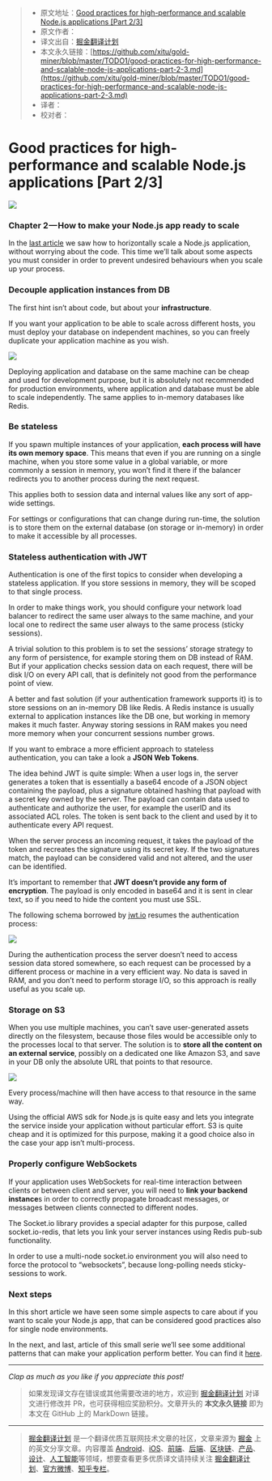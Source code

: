 > * 原文地址：[Good practices for high-performance and scalable Node.js applications [Part 2/3]](https://medium.com/iquii/good-practices-for-high-performance-and-scalable-node-js-applications-part-2-3-2a68f875ce79)
> * 原文作者：[]()
> * 译文出自：[掘金翻译计划](https://github.com/xitu/gold-miner)
> * 本文永久链接：[https://github.com/xitu/gold-miner/blob/master/TODO1/good-practices-for-high-performance-and-scalable-node-js-applications-part-2-3.md](https://github.com/xitu/gold-miner/blob/master/TODO1/good-practices-for-high-performance-and-scalable-node-js-applications-part-2-3.md)
> * 译者：
> * 校对者：

# Good practices for high-performance and scalable Node.js applications [Part 2/3]

![](https://cdn-images-1.medium.com/max/2000/1*dt7IyIBFHQIBwf7_aW861Q.jpeg)

### Chapter 2 — How to make your Node.js app ready to scale

In the [last article](https://medium.com/iquii/good-practices-for-high-performance-and-scalable-node-js-applications-part-1-3-bb06b6204197) we saw how to horizontally scale a Node.js application, without worrying about the code. This time we’ll talk about some aspects you must consider in order to prevent undesired behaviours when you scale up your process.

### Decouple application instances from DB

The first hint isn’t about code, but about your **infrastructure**.

If you want your application to be able to scale across different hosts, you must deploy your database on independent machines, so you can freely duplicate your application machine as you wish.

![](https://cdn-images-1.medium.com/max/800/1*uSNVUpjeSG8H8AUK8-Yv7A.png)

Deploying application and database on the same machine can be cheap and used for development purpose, but it is absolutely not recommended for production environments, where application and database must be able to scale independently. The same applies to in-memory databases like Redis.

### Be stateless

If you spawn multiple instances of your application, **each process will have its own memory space**. This means that even if you are running on a single machine, when you store some value in a global variable, or more commonly a session in memory, you won’t find it there if the balancer redirects you to another process during the next request.

This applies both to session data and internal values like any sort of app-wide settings.

For settings or configurations that can change during run-time, the solution is to store them on the external database (on storage or in-memory) in order to make it accessible by all processes.

### Stateless authentication with JWT

Authentication is one of the first topics to consider when developing a stateless application. If you store sessions in memory, they will be scoped to that single process.

In order to make things work, you should configure your network load balancer to redirect the same user always to the same machine, and your local one to redirect the same user always to the same process (sticky sessions).

A trivial solution to this problem is to set the sessions’ storage strategy to any form of persistence, for example storing them on DB instead of RAM. But if your application checks session data on each request, there will be disk I/O on every API call, that is definitely not good from the performance point of view.

A better and fast solution (if your authentication framework supports it) is to store sessions on an in-memory DB like Redis. A Redis instance is usually external to application instances like the DB one, but working in memory makes it much faster. Anyway storing sessions in RAM makes you need more memory when your concurrent sessions number grows.

If you want to embrace a more efficient approach to stateless authentication, you can take a look a **JSON Web Tokens**.

The idea behind JWT is quite simple: When a user logs in, the server generates a token that is essentially a base64 encode of a JSON object containing the payload, plus a signature obtained hashing that payload with a secret key owned by the server. The payload can contain data used to authenticate and authorize the user, for example the userID and its associated ACL roles. The token is sent back to the client and used by it to authenticate every API request.

When the server process an incoming request, it takes the payload of the token and recreates the signature using its secret key. If the two signatures match, the payload can be considered valid and not altered, and the user can be identified.

It’s important to remember that **JWT doesn’t provide any form of encryption**. The payload is only encoded in base64 and it is sent in clear text, so if you need to hide the content you must use SSL.

The following schema borrowed by [jwt.io](http://jwt.io) resumes the authentication process:

![](https://cdn-images-1.medium.com/max/800/1*7T41R0dSLEzssIXPHpvimQ.png)

During the authentication process the server doesn’t need to access session data stored somewhere, so each request can be processed by a different process or machine in a very efficient way. No data is saved in RAM, and you don’t need to perform storage I/O, so this approach is really useful as you scale up.

### Storage on S3

When you use multiple machines, you can’t save user-generated assets directly on the filesystem, because those files would be accessible only to the processes local to that server. The solution is to **store all the content on an external service**, possibly on a dedicated one like Amazon S3, and save in your DB only the absolute URL that points to that resource.

![](https://cdn-images-1.medium.com/max/800/1*kmIPoA7Ab60n4kO36LWtNQ.png)

Every process/machine will then have access to that resource in the same way.

Using the official AWS sdk for Node.js is quite easy and lets you integrate the service inside your application without particular effort. S3 is quite cheap and it is optimized for this purpose, making it a good choice also in the case your app isn’t multi-process.

### Properly configure WebSockets

If your application uses WebSockets for real-time interaction between clients or between client and server, you will need to **link your backend instance**s in order to correctly propagate broadcast messages, or messages between clients connected to different nodes.

The Socket.io library provides a special adapter for this purpose, called socket.io-redis, that lets you link your server instances using Redis pub-sub functionality.

In order to use a multi-node socket.io environment you will also need to force the protocol to “websockets”, because long-polling needs sticky-sessions to work.

### Next steps

In this short article we have seen some simple aspects to care about if you want to scale your Node.js app, that can be considered good practices also for single node environments.

In the next, and last, article of this small serie we’ll see some additional patterns that can make your application perform better. You can find it [here](https://medium.com/iquii/good-practices-for-high-performance-and-scalable-node-js-applications-part-3-3-c1a3381e1382).

* * *

_Clap as much as you like if you appreciate this post!_

> 如果发现译文存在错误或其他需要改进的地方，欢迎到 [掘金翻译计划](https://github.com/xitu/gold-miner) 对译文进行修改并 PR，也可获得相应奖励积分。文章开头的 **本文永久链接** 即为本文在 GitHub 上的 MarkDown 链接。


---

> [掘金翻译计划](https://github.com/xitu/gold-miner) 是一个翻译优质互联网技术文章的社区，文章来源为 [掘金](https://juejin.im) 上的英文分享文章。内容覆盖 [Android](https://github.com/xitu/gold-miner#android)、[iOS](https://github.com/xitu/gold-miner#ios)、[前端](https://github.com/xitu/gold-miner#前端)、[后端](https://github.com/xitu/gold-miner#后端)、[区块链](https://github.com/xitu/gold-miner#区块链)、[产品](https://github.com/xitu/gold-miner#产品)、[设计](https://github.com/xitu/gold-miner#设计)、[人工智能](https://github.com/xitu/gold-miner#人工智能)等领域，想要查看更多优质译文请持续关注 [掘金翻译计划](https://github.com/xitu/gold-miner)、[官方微博](http://weibo.com/juejinfanyi)、[知乎专栏](https://zhuanlan.zhihu.com/juejinfanyi)。
